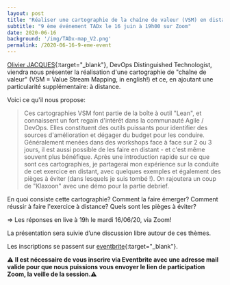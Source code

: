 ```yaml
---
layout: post
title: "Réaliser une cartographie de la chaîne de valeur (VSM) en distant"
subtitle: "9 ème événement TADx le 16 juin à 19h00 sur Zoom"
date: 2020-06-16
background: '/img/TADx-map_V2.png'
permalink: /2020-06-16-9-eme-event
---
```


[Olivier JACQUES](https://www.linkedin.com/in/olivierjacques/){:target="_blank"}, DevOps Distinguished Technologist, viendra nous présenter la réalisation d'une cartographie de "chaîne de valeur" (VSM = Value Stream Mapping, in english!) et ce, en ajoutant une particularité supplémentaire: à distance.

Voici ce qu'il nous propose:

>Ces cartographies VSM font partie de la boîte à outil "Lean", et connaissent un fort regain d'intérêt dans la communauté Agile / DevOps. Elles constituent des outils puissants pour identifier des sources d'amélioration et dégager du budget pour les conduire. Généralement menées dans des workshops face à face sur 2 ou 3 jours, il est aussi possible de les faire en distant - et c'est même souvent plus bénéfique.
>Après une introduction rapide sur ce que sont ces cartographies, je partagerai mon expérience sur la conduite de cet exercice en distant, avec quelques exemples et également des pièges à éviter (dans lesquels je suis tombé !).
>On rajoutera un coup de "Klaxoon" avec une démo pour la partie debrief.

En quoi consiste cette cartographie?
Comment la faire émerger?
Comment réussir à faire l'exercice à distance?
Quels sont les pièges à éviter?

=> Les réponses en live à 19h le mardi 16/06/20, via Zoom!

La présentation sera suivie d’une discussion libre autour de ces thèmes.

Les inscriptions se passent sur [eventbrite](https://www.eventbrite.fr/e/billets-realiser-une-cartographie-de-la-chaine-de-valeur-vsm-en-distant-tadx-107857663174){:target="_blank"}.

⚠️ **Il est nécessaire de vous inscrire via Eventbrite avec une adresse mail valide pour que nous puissions vous envoyer le lien de participation Zoom, la veille de la session.**⚠️ 
